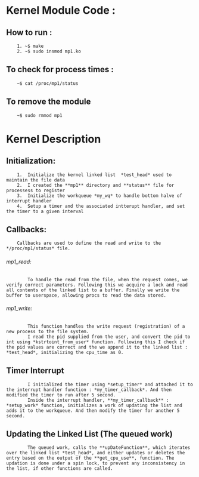 # Kernel Module Code :
   ## How to run :
        1. ~$ make
        2. ~$ sudo insmod mp1.ko
   ## To check for process times :
        ~$ cat /proc/mp1/status
   ## To remove the module
        ~$ sudo rmmod mp1

# Kernel Description
   ## Initialization:
        1.  Initialize the kernel linked list  *test_head* used to maintain the file data
        2.  I created the **mp1** directory and **status** file for processess to register
        3.  Initialize the workqueue *my_wq* to handle bottom halve of interrupt handler
        4.  Setup a timer and the associated intterupt handler, and set the timer to a given interval
   ## Callbacks:
        Callbacks are used to define the read and write to the */proc/mp1/status* file.
   ###### mp1_read:
            To handle the read from the file, when the request comes, we verify correct parameters. Following this we acquire a lock and read all contents of the linked list to a buffer. Finally we write the buffer to userspace, allowing procs to read the data stored.
   ###### mp1_write:
            This function handles the write request (registration) of a new process to the file system. 
            I read the pid supplied from the user, and convert the pid to int using *kstrtoint_from_user* function. Following this I check if the pid values are correct and the we append it to the linked list : *test_head*, initializing the cpu_time as 0.
   ## Timer Interrupt
            I initialized the timer using *setup_timer* and attached it to the interrupt handler function : *my_timer_callback*. And then modified the timer to run after 5 second.
            Inside the interrupt handler, **my_timer_callback** : *setup_work* function, initializes a work of updating the list and adds it to the workqueue. And then modify the timer for another 5 second.
   ##  Updating the Linked List (The queued work)
            The queued work, calls the **upDateFunction**, which iterates over the linked list *test_head*, and either updates or deletes the entry based on the output of the **get_cpu_use**, function. The updation is done under a spin lock, to prevent any inconsistency in the list, if other functions are called.
